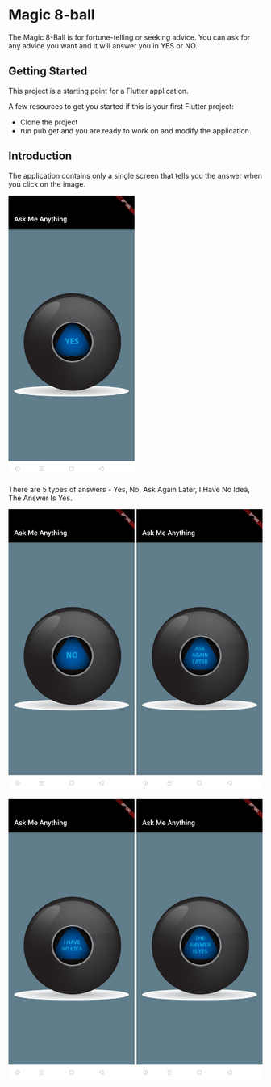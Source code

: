 # Magic 8-ball

The Magic 8-Ball is for fortune-telling or seeking advice.
You can ask for any advice you want and it will answer you in YES or NO.

## Getting Started
This project is a starting point for a Flutter application.

A few resources to get you started if this is your first Flutter project:

- Clone the project
- run pub get and you are ready to work on and modify the application.

## Introduction

The application contains only a single screen that tells you the answer when you click on the image.

   <img src="/readme_images/1.jpg" width="250">

There are 5 types of answers - Yes, No, Ask Again Later, I Have No Idea, The Answer Is Yes.

   <img src="/readme_images/2.jpg" width="250">   <img src="/readme_images/3.jpg" width="250">

   <img src="/readme_images/4.jpg" width="250">   <img src="/readme_images/5.jpg" width="250">
